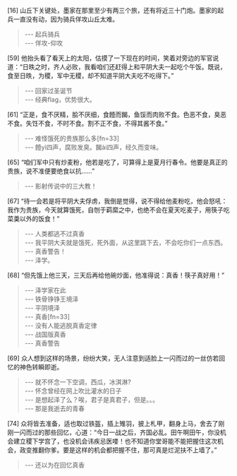 
[16] 山丘下关键处，墨家在那里至少有两三个旅，还有将近三十门炮。墨家的起兵一直没有动，因为骑兵佯攻山丘太难。
>--- 起兵骑兵<br>
>--- 佯攻-仰攻<br>

[59] 他抬头看了看天上的太阳，估摸了一下现在的时间，笑着对旁边的军官说道：“日昳之时，齐人必败，我看咱们还赶得上和平阴大夫一起吃个午饭。既说，食至日昳，为稷，军中无稷，却不知道平阴大夫吃不吃得下。”
>--- 回家过圣诞节<br>
>--- 经典flag，优势很大。<br>

[61] “正是，食不厌精，脍不厌细，食饐而餲，鱼馁而肉败不食。色恶不食，臭恶不食。失饪不食，不时不食。割不正不食，不得其酱不食。”
>--- 难怪饿死的贵族那么多[fn=33]<br>
>--- 饐yì四声，腐败发臭。餲ài四声，经久而变味。<br>

[65] “咱们军中只有炒麦粉，他若是吃了，可算得上是夏月行春令。他要是真正的贵族，说不准便要绝食以抗……”
>--- 影射传说中的三大教！<br>

[67] “待一会若是将平阴大夫俘虏，我倒是觉得，说不得给他麦粉吃，他会怒吼：我作为贵族，今天就算饿死，自刎于羁縻之中，也绝不会在夏天吃麦子，用筷子吃菜羮以外的饭食！”
>--- 人类都逃不过真香<br>
>--- 我平阴大夫就是饿死，死外面，从这里跳下去，不会吃你们一点东西。<br>
>--- 真香警告！<br>
>--- 泽学。<br>

[68] “但先饿上他三天，三天后再给他碗炒面，他准得说：真香！筷子真好用！”
>--- 泽学家在此<br>
>--- 铁骨铮铮王境泽<br>
>--- 平阴境泽<br>
>--- 真香[fn=33]<br>
>--- 没有人能逃脱真香定律<br>
>--- 战国版真香<br>
>--- 真香警告<br>

[69] 众人想到这样的场景，纷纷大笑，无人注意到适脸上一闪而过的一丝仿若回忆的神色转瞬即逝。
>--- 就不怀念一下空调，西瓜，冰淇淋?<br>
>--- 怀念曾经在网上吹比灌水的日子<br>
>--- 是想起泽了么？唉，君子是真君子，但是。。。<br>
>--- 那是我逝去的青春<br>

[74] 众将皆去准备，适也取过铁盔，插上雉羽，披上札甲，翻身上马，舍去了刚刚一闪而过的那些回忆，心道：“今日一战之后，齐国必乱。田午啊田午，你没机会建立稷下学宫了，也没机会讳疾忌医喽！也不知道你堂哥能不能把握住这次机会，政变推翻你爹。要是这样的机会都把握不住，那可真是烂泥扶不上墙了。”
>--- 还以为在回忆真香<br>
